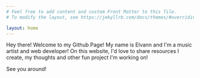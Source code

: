 ```yaml
---
# Feel free to add content and custom Front Matter to this file.
# To modify the layout, see https://jekyllrb.com/docs/themes/#overriding-theme-defaults

layout: home
---
```


Hey there! Welcome to my Github Page! My name is Elvann and I'm a music artist and web developer! On this website, I'd love to share resources I create, my thoughts and other fun project I'm working on!

See you around!

